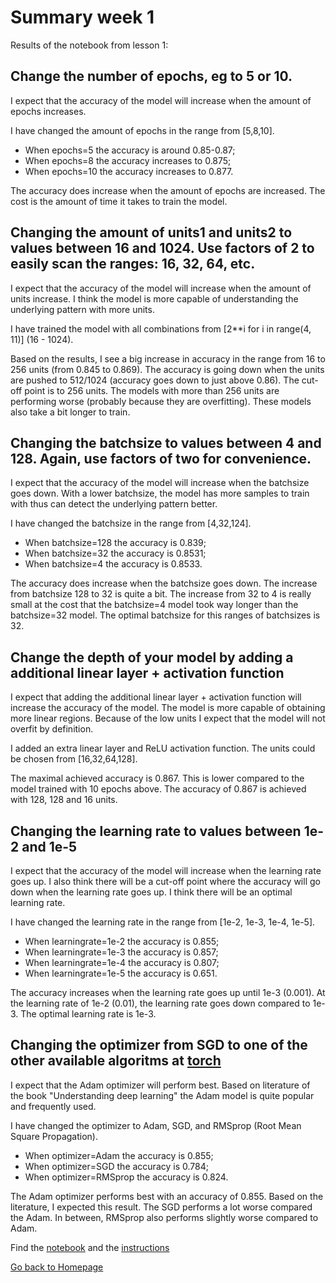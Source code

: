 # Summary week 1
Results of the notebook from lesson 1:

## Change the number of epochs, eg to 5 or 10.
I expect that the accuracy of the model will increase when the amount of epochs increases.

I have changed the amount of epochs in the range from [5,8,10].

- When epochs=5 the accuracy is around 0.85-0.87;
- When epochs=8 the accuracy increases to 0.875;
- When epochs=10 the accuracy increases to 0.877.

The accuracy does increase when the amount of epochs are increased. The cost is the amount of time it takes to train the model.

## Changing the amount of units1 and units2 to values between 16 and 1024. Use factors of 2 to easily scan the ranges: 16, 32, 64, etc.
I expect that the accuracy of the model will increase when the amount of units increase. I think the model is more capable of understanding the underlying pattern with more units. 

I have trained the model with all combinations from [2**i for i in range(4, 11)] (16 - 1024).

Based on the results, I see a big increase in accuracy in the range from 16 to 256 units (from 0.845 to 0.869). The accuracy is going down when the units are pushed to 512/1024 (accuracy goes down to just above 0.86). The cut-off point is to 256 units. The models with more than 256 units are performing worse (probably because they are overfitting). These models also take a bit longer to train.

## Changing the batchsize to values between 4 and 128. Again, use factors of two for convenience.
I expect that the accuracy of the model will increase when the batchsize goes down. With a lower batchsize, the model has more samples to train with thus can detect the underlying pattern better.

I have changed the batchsize in the range from [4,32,124].

- When batchsize=128 the accuracy is 0.839;
- When batchsize=32 the accuracy is 0.8531;
- When batchsize=4 the accuracy is 0.8533.

The accuracy does increase when the batchsize goes down. The increase from batchsize 128 to 32 is quite a bit. The increase from 32 to 4 is really small at the cost that the batchsize=4 model took way longer than the batchsize=32 model. The optimal batchsize for this ranges of batchsizes is 32.

## Change the depth of your model by adding a additional linear layer + activation function
I expect that adding the additional linear layer + activation function will increase the accuracy of the model. The model is more capable of obtaining more linear regions. Because of the low units I expect that the model will not overfit by definition.

I added an extra linear layer and ReLU activation function. The units could be chosen from [16,32,64,128].

The maximal achieved accuracy is 0.867. This is lower compared to the model trained with 10 epochs above. The accuracy of 0.867 is achieved with 128, 128 and 16 units.

## Changing the learning rate to values between 1e-2 and 1e-5
I expect that the accuracy of the model will increase when the learning rate goes up. I also think there will be a cut-off point where the accuracy will go down when the learning rate goes up. I think there will be an optimal learning rate.

I have changed the learning rate in the range from [1e-2, 1e-3, 1e-4, 1e-5].

- When learningrate=1e-2 the accuracy is 0.855;
- When learningrate=1e-3 the accuracy is 0.857;
- When learningrate=1e-4 the accuracy is 0.807;
- When learningrate=1e-5 the accuracy is 0.651.

The accuracy increases when the learning rate goes up until 1e-3 (0.001). At the learning rate of 1e-2 (0.01), the learning rate goes down compared to 1e-3. The optimal learning rate is 1e-3.

## Changing the optimizer from SGD to one of the other available algoritms at [torch](https://pytorch.org/docs/stable/optim.html)
I expect that the Adam optimizer will perform best. Based on literature of the book "Understanding deep learning" the Adam model is quite popular and frequently used.

I have changed the optimizer to Adam, SGD, and RMSprop (Root Mean Square Propagation).

- When optimizer=Adam the accuracy is 0.855;
- When optimizer=SGD the accuracy is 0.784;
- When optimizer=RMSprop the accuracy is 0.824.

The Adam optimizer performs best with an accuracy of 0.855. Based on the literature, I expected this result. The SGD performs a lot worse compared the Adam. In between, RMSprop also performs slightly worse compared to Adam.

Find the [notebook](./notebook.ipynb) and the [instructions](./instructions.md)

[Go back to Homepage](../README.md)

